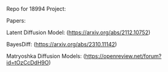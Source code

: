 Repo for 18994 Project:

Papers: 


Latent Diffusion Model: (https://arxiv.org/abs/2112.10752)

BayesDiff: (https://arxiv.org/abs/2310.11142)

Matryoshka Diffusion Models: (https://openreview.net/forum?id=tOzCcDdH9O)

